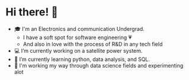 # Hi there! 👋

* :mortar_board: I'm an Electronics and communication Undergrad.
  * I have a soft spot for software engineering :heartpulse:
  * And also in love with the process of R&D in any tech field 
* :computer: I’m currently working on a satellite power system.
* 🌱 I’m currently learning python, data analysis, and SQL.
* :open_file_folder: I'm working my way through data science fields and experimenting alot
